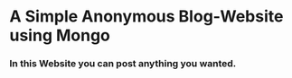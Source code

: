 # A Simple Anonymous Blog-Website using Mongo

<h3>In this Website you can post anything you wanted.</h3>
